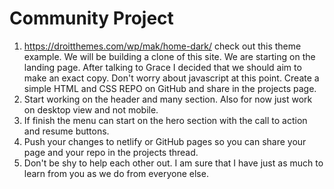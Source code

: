# Community Project
1. https://droitthemes.com/wp/mak/home-dark/ check out this theme example.  We will be building a clone of this site.  We are starting on the landing page.  After talking to Grace I decided that we should aim to make an exact copy.  Don't worry about javascript at this point.
Create a simple HTML and CSS REPO on GitHub and share in the projects page.
3.  Start working on the header and many section.  Also for now just work on desktop view and not mobile.
4. If finish the menu can start on the hero section with the call to action and resume buttons.
5. Push your changes to netlify or GitHub pages so you can share your page and your repo in the projects thread.
6. Don't be shy to help each other out.  I am sure that I have just as much to learn from you as we do from everyone else.